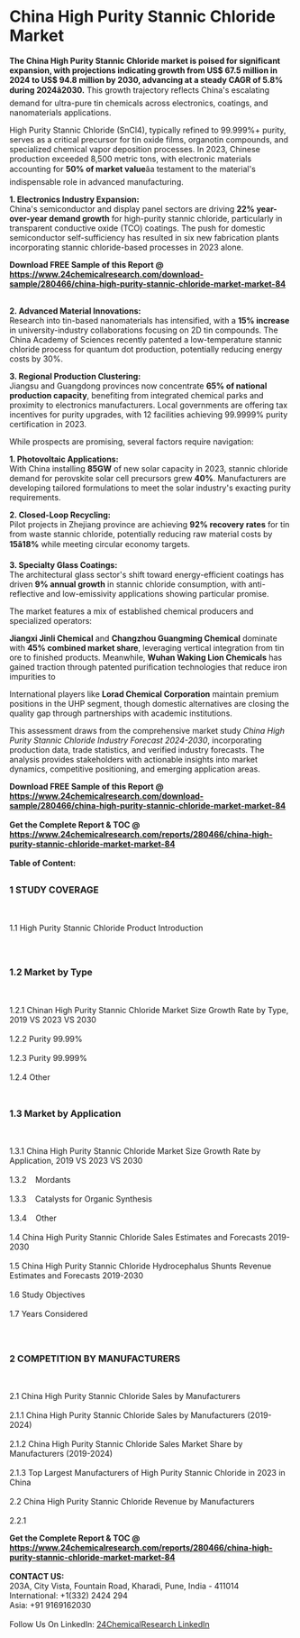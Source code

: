 <h1>China High Purity Stannic Chloride Market</h1><p><strong>The China High Purity Stannic Chloride market is poised for significant expansion, with projections indicating growth from US$ 67.5 million in 2024 to US$ 94.8 million by 2030, advancing at a steady CAGR of 5.8% during 2024â2030.</strong> This growth trajectory reflects China's escalating demand for ultra-pure tin chemicals across electronics, coatings, and nanomaterials applications.</p><p>High Purity Stannic Chloride (SnCl4), typically refined to 99.999%+ purity, serves as a critical precursor for tin oxide films, organotin compounds, and specialized chemical vapor deposition processes. In 2023, Chinese production exceeded 8,500 metric tons, with electronic materials accounting for <strong>50% of market value</strong>âa testament to the material's indispensable role in advanced manufacturing.</p><p><strong>1. Electronics Industry Expansion:</strong><br>
China's semiconductor and display panel sectors are driving <strong>22% year-over-year demand growth</strong> for high-purity stannic chloride, particularly in transparent conductive oxide (TCO) coatings. The push for domestic semiconductor self-sufficiency has resulted in six new fabrication plants incorporating stannic chloride-based processes in 2023 alone.</p><div><b>Download FREE Sample of this Report @ 
            <a href="https://www.24chemicalresearch.com/download-sample/280466/china-high-purity-stannic-chloride-market-market-84">
            https://www.24chemicalresearch.com/download-sample/280466/china-high-purity-stannic-chloride-market-market-84</a></b></div><br><p><strong>2. Advanced Material Innovations:</strong><br>
Research into tin-based nanomaterials has intensified, with a <strong>15% increase</strong> in university-industry collaborations focusing on 2D tin compounds. The China Academy of Sciences recently patented a low-temperature stannic chloride process for quantum dot production, potentially reducing energy costs by 30%.</p><p><strong>3. Regional Production Clustering:</strong><br>
Jiangsu and Guangdong provinces now concentrate <strong>65% of national production capacity</strong>, benefiting from integrated chemical parks and proximity to electronics manufacturers. Local governments are offering tax incentives for purity upgrades, with 12 facilities achieving 99.9999% purity certification in 2023.</p><p>While prospects are promising, several factors require navigation:</p><p><strong>1. Photovoltaic Applications:</strong><br>
With China installing <strong>85GW</strong> of new solar capacity in 2023, stannic chloride demand for perovskite solar cell precursors grew <strong>40%</strong>. Manufacturers are developing tailored formulations to meet the solar industry's exacting purity requirements.</p><p><strong>2. Closed-Loop Recycling:</strong><br>
Pilot projects in Zhejiang province are achieving <strong>92% recovery rates</strong> for tin from waste stannic chloride, potentially reducing raw material costs by <strong>15â18%</strong> while meeting circular economy targets.</p><p><strong>3. Specialty Glass Coatings:</strong><br>
The architectural glass sector's shift toward energy-efficient coatings has driven <strong>9% annual growth</strong> in stannic chloride consumption, with anti-reflective and low-emissivity applications showing particular promise.</p><p>The market features a mix of established chemical producers and specialized operators:</p><p><strong>Jiangxi Jinli Chemical</strong> and <strong>Changzhou Guangming Chemical</strong> dominate with <strong>45% combined market share</strong>, leveraging vertical integration from tin ore to finished products. Meanwhile, <strong>Wuhan Waking Lion Chemicals</strong> has gained traction through patented purification technologies that reduce iron impurities to 

</p><p>International players like <strong>Lorad Chemical Corporation</strong> maintain premium positions in the UHP segment, though domestic alternatives are closing the quality gap through partnerships with academic institutions.</p><p>This assessment draws from the comprehensive market study <em>China High Purity Stannic Chloride Industry Forecast 2024-2030</em>, incorporating production data, trade statistics, and verified industry forecasts. The analysis provides stakeholders with actionable insights into market dynamics, competitive positioning, and emerging application areas.</p><div><b>Download FREE Sample of this Report @ 
            <a href="https://www.24chemicalresearch.com/download-sample/280466/china-high-purity-stannic-chloride-market-market-84">
            https://www.24chemicalresearch.com/download-sample/280466/china-high-purity-stannic-chloride-market-market-84</a></b></div><br><div><b>Get the Complete Report & TOC @ 
            <a href="https://www.24chemicalresearch.com/reports/280466/china-high-purity-stannic-chloride-market-market-84">
            https://www.24chemicalresearch.com/reports/280466/china-high-purity-stannic-chloride-market-market-84</a></b></div><br>
            <b>Table of Content:</b><p><h2><span style="font-size:16px"><strong>1 STUDY COVERAGE</strong></span></h2><br />
<p>1.1 High Purity Stannic Chloride Product Introduction</p><br />
<h2><span style="font-size:16px"><strong>1.2 Market by Type</strong></span></h2><br />
<p>1.2.1 Chinan High Purity Stannic Chloride Market Size Growth Rate by Type, 2019 VS 2023 VS 2030<br /><br />
1.2.2 Purity 99.99%&nbsp;&nbsp; &nbsp;<br /><br />
1.2.3 Purity 99.999%<br /><br />
1.2.4 Other<br /><br />
<h2><span style="font-size:16px"><strong>1.3 Market by Application</strong></span></h2><br />
<p>1.3.1 China High Purity Stannic Chloride Market Size Growth Rate by Application, 2019 VS 2023 VS 2030<br /><br />
1.3.2&nbsp;&nbsp; &nbsp;Mordants<br /><br />
1.3.3&nbsp;&nbsp; &nbsp;Catalysts for Organic Synthesis<br /><br />
1.3.4&nbsp;&nbsp; &nbsp;Other<br /><br />
1.4 China High Purity Stannic Chloride Sales Estimates and Forecasts 2019-2030<br /><br />
1.5 China High Purity Stannic Chloride Hydrocephalus Shunts Revenue Estimates and Forecasts 2019-2030<br /><br />
1.6 Study Objectives<br /><br />
1.7 Years Considered</p><br />
<h2><span style="font-size:16px"><strong>2 COMPETITION BY MANUFACTURERS</strong></span></h2><br />
<p>2.1 China High Purity Stannic Chloride Sales by Manufacturers<br /><br />
2.1.1 China High Purity Stannic Chloride Sales by Manufacturers (2019-2024)<br /><br />
2.1.2 China High Purity Stannic Chloride Sales Market Share by Manufacturers (2019-2024)<br /><br />
2.1.3 Top Largest Manufacturers of High Purity Stannic Chloride in 2023 in China<br /><br />
2.2 China High Purity Stannic Chloride Revenue by Manufacturers<br /><br />
2.2.1</p><div><b>Get the Complete Report & TOC @ 
            <a href="https://www.24chemicalresearch.com/reports/280466/china-high-purity-stannic-chloride-market-market-84">
            https://www.24chemicalresearch.com/reports/280466/china-high-purity-stannic-chloride-market-market-84</a></b></div><br><b>CONTACT US:</b><br>
            203A, City Vista, Fountain Road, Kharadi, Pune, India - 411014<br>
            International: +1(332) 2424 294<br>
            Asia: +91 9169162030 <br><br>
            Follow Us On LinkedIn: <a href="https://www.linkedin.com/company/24chemicalresearch/">24ChemicalResearch LinkedIn</a>